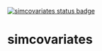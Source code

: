 [![simcovariates status badge](https://n8thangreen.r-universe.dev/simcovariates/badges/version)](https://n8thangreen.r-universe.dev/simcovariates)

# simcovariates
